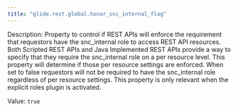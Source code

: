 ```yaml
---
title: "glide.rest.global.honor_snc_internal_flag"
---
```


Description: Property to control if REST APIs will enforce the requirement that requestors have the snc_internal role to access REST API resources. Both Scripted REST APIs and Java Implemented REST APIs provide a way to specify that they require the snc_internal role on a per resource level. This property will determine if those per resource settings are enforced. When set to false requestors will not be required to have the snc_internal role regardless of per resource settings. This property is only relevant when the explicit roles plugin is activated.
    

Value: `true`